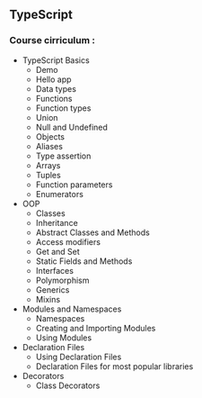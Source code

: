 ## TypeScript

### Course cirriculum :

- TypeScript Basics
  - Demo
  - Hello app
  - Data types
  - Functions
  - Function types
  - Union
  - Null and Undefined
  - Objects
  - Aliases
  - Type assertion
  - Arrays
  - Tuples
  - Function parameters
  - Enumerators
- OOP
  - Classes
  - Inheritance
  - Abstract Classes and Methods
  - Access modifiers
  - Get and Set
  - Static Fields and Methods
  - Interfaces
  - Polymorphism
  - Generics
  - Mixins
- Modules and Namespaces
  - Namespaces
  - Creating and Importing Modules
  - Using Modules
- Declaration Files
  - Using Declaration Files
  - Declaration Files for most popular libraries
- Decorators
  - Class Decorators
  